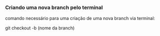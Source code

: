 ### Criando uma nova branch pelo terminal

comando necessário para uma criação de uma nova branch via terminal:

git checkout -b (nome da branch)